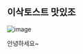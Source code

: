 ## 이삭토스트 맛있조
![image](https://github.com/user-attachments/assets/a861becc-c3ea-4e31-baea-df10f93b2baa)

안녕하세요~